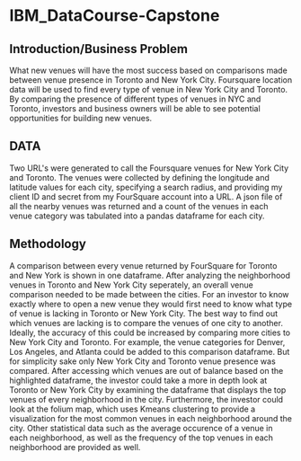 # IBM_DataCourse-Capstone

## Introduction/Business Problem
What new venues will have the most success based on comparisons made between venue presence in Toronto and New York City. Foursquare location data will be used to find every type of venue in New York City and Toronto. By comparing the presence of different types of venues in NYC and Toronto, investors and business owners will be able to see potential opportunities for building new venues.

## DATA 
Two URL's were generated to call the Foursquare venues for New York City and Toronto. The venues were collected by defining the longitude and latitude values for each city, specifying a search radius, and providing my client ID and secret from my FourSquare account into a URL. A json file of all the nearby venues was returned and a count of the venues in each venue category was tabulated into a pandas dataframe for each city.

## Methodology
A comparison between every venue returned by FourSquare for Toronto and New York is shown in one dataframe. After analyzing the neighborhood venues in Toronto and New York City seperately, an overall venue comparison needed to be made between the cities. For an investor to know exactly where to open a new venue they would first need to know what type of venue is lacking in Toronto or New York City. The best way to find out which venues are lacking is to compare the venues of one city to another. Ideally, the accuracy of this could be increased by comparing more cities to New York City and Toronto. For example, the venue categories for Denver, Los Angeles, and Atlanta could be added to this comparison dataframe. But for simplicity sake only New York City and Toronto venue presence was compared. After accessing which venues are out of balance based on the highlighted dataframe, the investor could take a more in depth look at Toronto or New York City by examining the dataframe that displays the top venues of every neighborhood in the city. Furthermore, the investor could look at the folium map, which uses Kmeans clustering to provide a visualization for the most common venues in each neighborhood around the city. Other statistical data such as the average occurence of a venue in each neighborhood, as well as the frequency of the top venues in each neighborhood are provided as well. 
